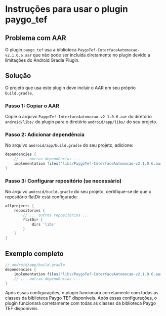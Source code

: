 # Instruções para usar o plugin paygo_tef

## Problema com AAR

O plugin `paygo_tef` usa a biblioteca `PaygoTef-InterfaceAutomacao-v2.1.0.6.aar` que não pode ser incluída diretamente no plugin devido a limitações do Android Gradle Plugin.

## Solução

O projeto que usa este plugin deve incluir o AAR em seu próprio `build.gradle`.

### Passo 1: Copiar o AAR
Copie o arquivo `PaygoTef-InterfaceAutomacao-v2.1.0.6.aar` do diretório `android/libs/` do plugin para o diretório `android/app/libs/` do seu projeto.

### Passo 2: Adicionar dependência
No arquivo `android/app/build.gradle` do seu projeto, adicione:

```gradle
dependencies {
    // ... outras dependências ...
    implementation files('libs/PaygoTef-InterfaceAutomacao-v2.1.0.6.aar')
}
```

### Passo 3: Configurar repositório (se necessário)
No arquivo `android/build.gradle` do seu projeto, certifique-se de que o repositório flatDir está configurado:

```gradle
allprojects {
    repositories {
        // ... outros repositórios ...
        flatDir {
            dirs 'libs'
        }
    }
}
```

## Exemplo completo

```gradle
// android/app/build.gradle
dependencies {
    implementation files('libs/PaygoTef-InterfaceAutomacao-v2.1.0.6.aar')
    // ... outras dependências ...
}
```

Após essas configurações, o plugin funcionará corretamente com todas as classes da biblioteca Paygo TEF disponíveis. 
Após essas configurações, o plugin funcionará corretamente com todas as classes da biblioteca Paygo TEF disponíveis. 